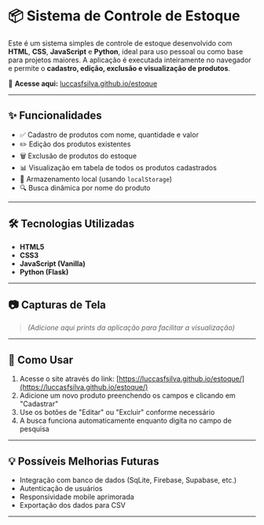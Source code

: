 # 📦 Sistema de Controle de Estoque
 
 Este é um sistema simples de controle de estoque desenvolvido com **HTML**, **CSS**, **JavaScript** e **Python**, ideal para uso pessoal ou como base para projetos maiores. A aplicação é executada inteiramente no navegador e permite o **cadastro, edição, exclusão e visualização de produtos**.
 
 🔗 **Acesse aqui:** [luccasfsilva.github.io/estoque](https://luccasfsilva.github.io/estoque)
 
 ---
 
 ## ✨ Funcionalidades
 
 - ✅ Cadastro de produtos com nome, quantidade e valor
 - ✏️ Edição dos produtos existentes
 - 🗑️ Exclusão de produtos do estoque
 - 📊 Visualização em tabela de todos os produtos cadastrados
 - 💾 Armazenamento local (usando `localStorage`)
 - 🔍 Busca dinâmica por nome do produto
 
 ---
 
 ## 🛠️ Tecnologias Utilizadas
 
 - **HTML5**
 - **CSS3**
 - **JavaScript (Vanilla)**
 - **Python (Flask)**
 
 ---
 
 ## 📷 Capturas de Tela
 
 > *(Adicione aqui prints da aplicação para facilitar a visualização)*
 
 ---
 
 ## 🚀 Como Usar
 
 1. Acesse o site através do link: [https://luccasfsilva.github.io/estoque/](https://luccasfsilva.github.io/estoque/)
 2. Adicione um novo produto preenchendo os campos e clicando em "Cadastrar"
 3. Use os botões de "Editar" ou "Excluir" conforme necessário
 4. A busca funciona automaticamente enquanto digita no campo de pesquisa
 
 ---
 
 ## 💡 Possíveis Melhorias Futuras
 
 - Integração com banco de dados (SqLite, Firebase, Supabase, etc.)
 - Autenticação de usuários
 - Responsividade mobile aprimorada
 - Exportação dos dados para CSV
 
 ---
 
